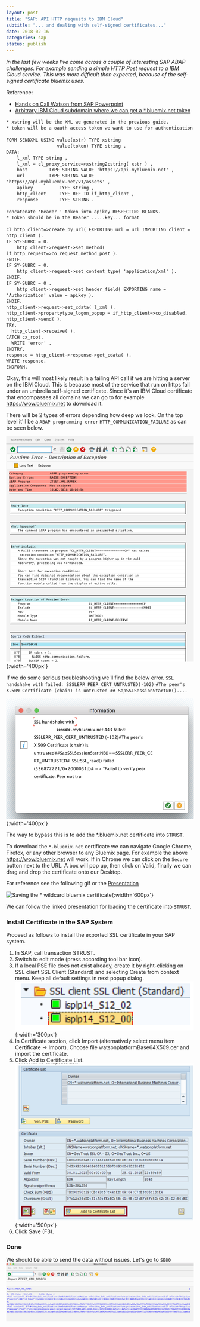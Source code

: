 ```yaml
---
layout: post
title: "SAP: API HTTP requests to IBM Cloud"
subtitle: "... and dealing with self-signed certificates..."
date: 2018-02-16
categories: sap
status: publish
---
```



*In the last few weeks I've come across a couple of interesting SAP ABAP challenges. For example sending a simple HTTP Post request to a IBM Cloud service.
 This was more difficult than expected, because of the self-signed certificate bluemix uses.*


Reference:   
* [Hands on Call Watson from SAP Powerpoint](https://www.ibm.com/developerworks/community/files/form/anonymous/api/library/25ecde0d-ebfb-47d4-a379-a048a1ccea57/document/d7c30a1b-da62-4066-b4b5-aedc92dfb139/media/Hands-on_Call_Watson_from_SAP_20171009.pdf)
* [Arbitrary IBM Cloud subdomain where we can get a *.bluemix.net token](https://drink.bluemix.net/)


```
* xstring will be the XML we generated in the previous guide. 
* token will be a oauth access token we want to use for authentication

FORM SENDXML USING value(xstr) TYPE xstring
                   value(token) TYPE string .
DATA:
    l_xml TYPE string ,
    l_xml = cl_proxy_service=>xstring2cstring( xstr ) ,
    host        TYPE STRING VALUE 'https://api.mybluemix.net' ,
    url         TYPE STRING VALUE  'https://api.mybluemix.net/v1/assets' ,
    apikey          TYPE string ,
    http_client     TYPE REF TO if_http_client ,
    response        TYPE STRING .
    
concatenate 'Bearer ' token into apikey RESPECTING BLANKS.
* Token should be in the Bearer .....key... format 

cl_http_client=>create_by_url( EXPORTING url = url IMPORTING client = http_client ).
IF SY-SUBRC = 0.
    http_client->request->set_method( if_http_request=>co_request_method_post ).
ENDIF.
IF SY-SUBRC = 0.
    http_client->request->set_content_type( 'application/xml' ).
ENDIF.
IF SY-SUBRC = 0 .
    http_client->request->set_header_field( EXPORTING name = 'Authorization' value = apikey ).
ENDIF.
http_client->request->set_cdata( l_xml ).
http_client->propertytype_logon_popup = if_http_client=>co_disabled.
http_client->send( ).
TRY.
  http_client->receive( ).
CATCH cx_root.
  WRITE 'error' .
ENDTRY.
response = http_client->response->get_cdata( ).
WRITE response.
ENDFORM.
```

Okay, this will most likely result in a failing API call if we are hitting a server on the IBM Cloud. This is because most
of the service that run on https fall under an umbrella self-signed certificate. Since it's an IBM Cloud certificate that encompasses
all domains we can go to for example https://wow.bluemix.net to download it. 

There will be 2 types of errors depending how deep we look. On the top level it'll be a
`ABAP programming error` `HTTP_COMMUNICATION_FAILURE` as can be seen below.      

![api_error](/static/sap/api_error.png){:width='400px'}

If we do some serious troubleshooting we'll find the below error. 
`SSL handshake with` `failed: SSSLERR_PEER_CERT_UNTRUSTED(-102)` `#The peer's X.509 Certificate (chain) is untrusted ## SapSSLSessionStartNB()....`
  
![api_error](/static/sap/api_dig_deeper.png){:width='400px'}

The way to bypass this is to add the *.bluemix.net certificate into `STRUST`.


To download the `*.bluemix.net` certificate we can navigate Google Chrome, Firefox, or any other browser to 
any Bluemix page. For example the above https://wow.bluemix.net will work. If in Chrome
we can click on the `Secure` button next to the URL. A box will pop up, then click on Valid, finally we can drag and drop the certificate
onto our Desktop.

For reference see the following gif or the [Presentation](https://www.ibm.com/developerworks/community/files/form/anonymous/api/library/25ecde0d-ebfb-47d4-a379-a048a1ccea57/document/d7c30a1b-da62-4066-b4b5-aedc92dfb139/media/Hands-on_Call_Watson_from_SAP_20171009.pdf)   

![Saving the * wildcard bluemix certificate](/static/sap/save_bluemix_cert.gif){:width='600px'}

We can follow the linked presentation for loading the certificate into `STRUST`. 
 
### Install Certificate in the SAP System
Proceed as follows to install the exported SSL certificate in your SAP system.
1. In SAP, call transaction STRUST.
2. Switch to edit mode (press according tool bar icon).
3. If a local PSE file does not exist already, create it by right-clicking on SSL client SSL Client (Standard) and selecting Create from context menu. Keep all default settings in next popup dialog.  
![strust ssl client](/static/sap/strust_1.png){:width='300px'}
4. In Certificate section, click Import (alternatively select menu item Certificate → Import). Choose file watsonplatformBase64X509.cer and import the certificate.
5. Click Add to Certificate List.  
![strust add certificate](/static/sap/strust_2.png){:width='500px'}
6. Click Save (F3).


### Done
We should be able to send the data without issues. Let's go to `SE80`
![strust add certificate](/static/sap/api_success.png)
